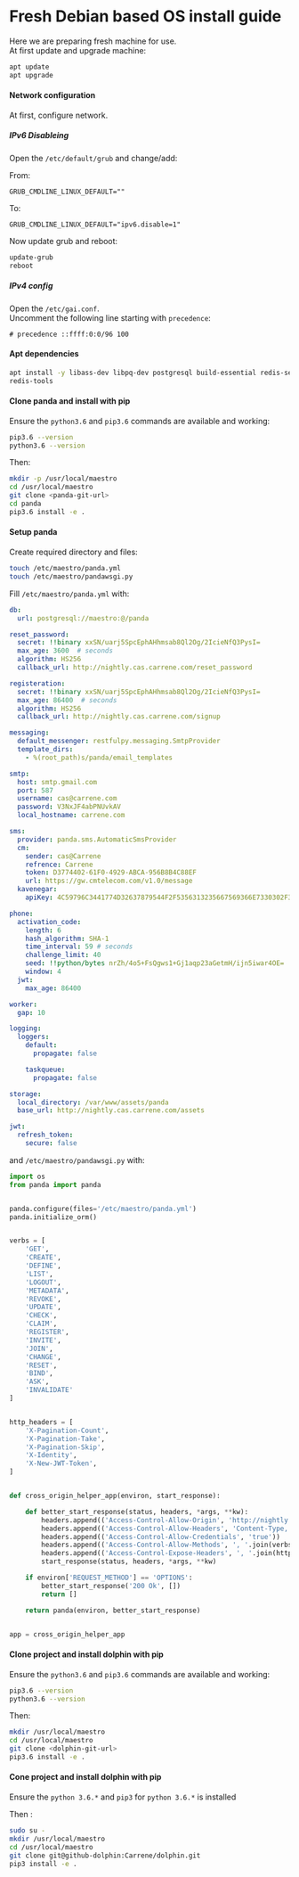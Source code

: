 # Fresh Debian based OS install guide

Here we are preparing fresh machine for use.  
At first update and upgrade machine:

``` bash
apt update 
apt upgrade
```

#### Network configuration

At first, configure network.

##### IPv6 Disableing
Open the `/etc/default/grub` and change/add:

From:
```
GRUB_CMDLINE_LINUX_DEFAULT=""
```

To:
```
GRUB_CMDLINE_LINUX_DEFAULT="ipv6.disable=1"
```

Now update grub and reboot:

``` bash
update-grub
reboot
```

##### IPv4 config
Open the `/etc/gai.conf`.  
Uncomment the following line starting with `precedence`:

```
# precedence ::ffff:0:0/96 100 
```

#### Apt dependencies

``` bash
apt install -y libass-dev libpq-dev postgresql build-essential redis-server \
redis-tools
```

#### Clone panda and install with pip

Ensure the `python3.6` and `pip3.6` commands are available and working:

```bash
pip3.6 --version
python3.6 --version
```

Then:

``` bash
mkdir -p /usr/local/maestro 
cd /usr/local/maestro
git clone <panda-git-url>
cd panda
pip3.6 install -e .
```

#### Setup panda

Create required directory and files:

``` bash
touch /etc/maestro/panda.yml
touch /etc/maestro/pandawsgi.py
```

Fill `/etc/maestro/panda.yml` with:

``` yaml
db:
  url: postgresql://maestro:@/panda

reset_password:
  secret: !!binary xxSN/uarj5SpcEphAHhmsab8Ql2Og/2IcieNfQ3PysI=
  max_age: 3600  # seconds
  algorithm: HS256
  callback_url: http://nightly.cas.carrene.com/reset_password

registeration:
  secret: !!binary xxSN/uarj5SpcEphAHhmsab8Ql2Og/2IcieNfQ3PysI=
  max_age: 86400  # seconds
  algorithm: HS256
  callback_url: http://nightly.cas.carrene.com/signup

messaging:
  default_messenger: restfulpy.messaging.SmtpProvider
  template_dirs:
    - %(root_path)s/panda/email_templates

smtp:
  host: smtp.gmail.com
  port: 587
  username: cas@carrene.com
  password: V3NxJF4abPNUvkAV
  local_hostname: carrene.com

sms:
  provider: panda.sms.AutomaticSmsProvider
  cm:
    sender: cas@Carrene
    refrence: Carrene
    token: D3774402-61F0-4929-ABCA-956B8B4C88EF
    url: https://gw.cmtelecom.com/v1.0/message
  kavenegar:
    apiKey: 4C59796C3441774D32637879544F2F5356313235667569366E7330302F32374E

phone:
  activation_code:
    length: 6
    hash_algorithm: SHA-1
    time_interval: 59 # seconds
    challenge_limit: 40
    seed: !!python/bytes nrZh/4o5+FsQgws1+Gj1aqp23aGetmH/ijn5iwar4OE=
    window: 4
  jwt:
    max_age: 86400

worker:
  gap: 10

logging:
  loggers:
    default:
      propagate: false

    taskqueue:
      propagate: false

storage:
  local_directory: /var/www/assets/panda
  base_url: http://nightly.cas.carrene.com/assets

jwt:
  refresh_token:
    secure: false
```

and `/etc/maestro/pandawsgi.py` with:

``` python
import os
from panda import panda


panda.configure(files='/etc/maestro/panda.yml')
panda.initialize_orm()


verbs = [
    'GET',
    'CREATE',
    'DEFINE',
    'LIST',
    'LOGOUT',
    'METADATA',
    'REVOKE',
    'UPDATE',
    'CHECK',
    'CLAIM',
    'REGISTER',
    'INVITE',
    'JOIN',
    'CHANGE',
    'RESET',
    'BIND',
    'ASK',
    'INVALIDATE'
]


http_headers = [
    'X-Pagination-Count',
    'X-Pagination-Take',
    'X-Pagination-Skip',
    'X-Identity',
    'X-New-JWT-Token',
]


def cross_origin_helper_app(environ, start_response):

    def better_start_response(status, headers, *args, **kw):
        headers.append(('Access-Control-Allow-Origin', 'http://nightly.maestro.carrene.com'))
        headers.append(('Access-Control-Allow-Headers', 'Content-Type, Authorization'))
        headers.append(('Access-Control-Allow-Credentials', 'true'))
        headers.append(('Access-Control-Allow-Methods', ', '.join(verbs)))
        headers.append(('Access-Control-Expose-Headers', ', '.join(http_headers)))
        start_response(status, headers, *args, **kw)

    if environ['REQUEST_METHOD'] == 'OPTIONS':
        better_start_response('200 Ok', [])
        return []

    return panda(environ, better_start_response)


app = cross_origin_helper_app
```
#### Clone project and install dolphin with pip

Ensure the `python3.6` and `pip3.6` commands are available and working:

```bash
pip3.6 --version
python3.6 --version
```

Then:

``` bash
mkdir /usr/local/maestro 
cd /usr/local/maestro
git clone <dolphin-git-url>
pip3.6 install -e .
```

#### Cone project and install dolphin with pip

Ensure the `python 3.6.*` and `pip3` for `python 3.6.*` is installed

Then :

``` bash
sudo su -
mkdir /usr/local/maestro 
cd /usr/local/maestro
git clone git@github-dolphin:Carrene/dolphin.git
pip3 install -e .
```

